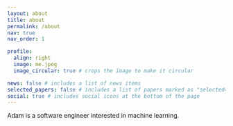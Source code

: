 ```yaml
---
layout: about
title: about
permalink: /about
nav: true
nav_order: 1

profile:
  align: right
  image: me.jpeg
  image_circular: true # crops the image to make it circular

news: false # includes a list of news items
selected_papers: false # includes a list of papers marked as "selected={true}"
social: true # includes social icons at the bottom of the page
---
```

Adam is a software engineer interested in machine learning.
